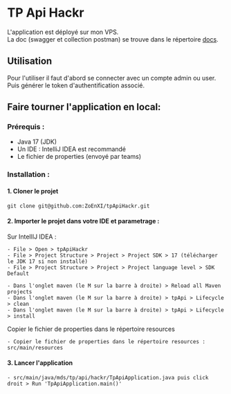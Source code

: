 # TP Api Hackr

L'application est déployé sur mon VPS.  
La doc (swagger et collection postman) se trouve dans le répertoire [docs](docs).

## Utilisation

Pour l'utiliser il faut d'abord se connecter avec un compte admin ou user.
Puis générer le token d'authentification associé.

## Faire tourner l'application en local:

### Prérequis :

- Java 17 (JDK)
- Un IDE :  IntelliJ IDEA est recommandé
- Le fichier de properties (envoyé par teams)

### Installation :

#### 1. Cloner le projet

```git clone git@github.com:ZoEnXI/tpApiHackr.git```

#### 2. Importer le projet dans votre IDE et parametrage :

Sur IntellIJ IDEA :
 
    - File > Open > tpApiHackr
    - File > Project Structure > Project > Project SDK > 17 (télécharger le JDK 17 si non installé)
    - File > Project Structure > Project > Project language level > SDK Default

    - Dans l'onglet maven (le M sur la barre à droite) > Reload all Maven projects
    - Dans l'onglet maven (le M sur la barre à droite) > tpApi > Lifecycle > clean
    - Dans l'onglet maven (le M sur la barre à droite) > tpApi > Lifecycle > install

Copier le fichier de properties dans le répertoire resources
    
    - Copier le fichier de properties dans le répertoire resources : src/main/resources

#### 3. Lancer l'application
    
    - src/main/java/mds/tp/api/hackr/TpApiApplication.java puis click droit > Run 'TpApiApplication.main()'

